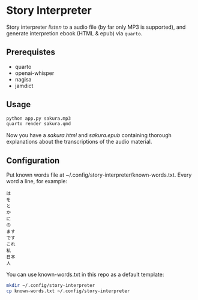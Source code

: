 # Story Interpreter

Story interpreter *listen* to a audio file (by far only MP3 is supported),
and generate interpretion ebook (HTML & epub) via `quarto`.

## Prerequistes

* quarto
* openai-whisper
* nagisa
* jamdict

## Usage

```sh
python app.py sakura.mp3
quarto render sakura.qmd
```

Now you have a *sakura.html* and *sakura.epub* containing thorough explanations
about the transcriptions of the audio material.

## Configuration

Put known words file at ~/.config/story-interpreter/known-words.txt.
Every word a line, for example:
```
は
を
と
か
に
の
ます
です
これ
私
日本
人
```

You can use known-words.txt in this repo as a default template:
```sh
mkdir ~/.config/story-interpreter
cp known-words.txt ~/.config/story-interpreter
```

